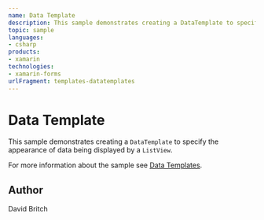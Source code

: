 ```yaml
---
name: Data Template
description: This sample demonstrates creating a DataTemplate to specify the appearance of data being displayed by a ListView.
topic: sample
languages:
- csharp
products:
- xamarin
technologies:
- xamarin-forms
urlFragment: templates-datatemplates
---
```

Data Template
=============

This sample demonstrates creating a `DataTemplate` to specify the appearance of data being displayed by a `ListView`.

For more information about the sample see [Data Templates](http://developer.xamarin.com/guides/xamarin-forms/templates/data-templates/).

Author
------

David Britch
